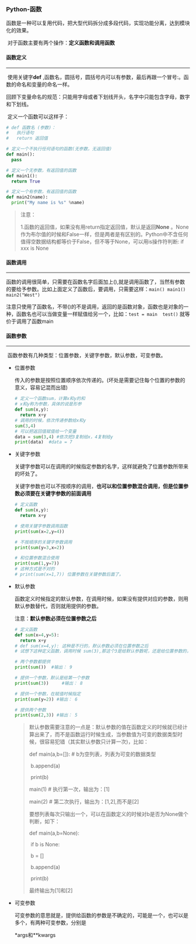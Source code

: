 ### Python-函数

​	函数是一种可以复用代码，把大型代码拆分成多段代码，实现功能分离，达到模块化的效果。

​	对于函数主要有两个操作：**定义函数和调用函数** 

#### 函数定义 

----

​	使用关键字**def** ,函数名，圆括号，圆括号内可以有参数，最后再跟一个冒号:。函数的命名和变量的命名一样。

​	回顾下变量命名的规范：只能用字母或者下划线开头，名字中只能包含字母，数字和下划线。

​	定义一个函数可以这样子：

```python 
# def 函数名 (参数)：
# 	执行语句
#	return 返回值

# 定义一个不执行任何语句的函数(无参数，无返回值)
def main():
  pass

# 定义一个无参数，有返回值的函数
def main1():
  return True

# 定义一个有参数，有返回值的函数
def main2(name):
  print("My name is %s" %name)
```

> 注意：
>
> 1.函数的返回值，如果没有用return指定返回值，默认是返回**None** 。None作为布尔值的时候和False一样，但是两者是有区别的。Python中不含任何值得空数据结构都等价于False，但不等于None，可以用is操作符判断: if xxx is None 

#### 函数调用

---

​	函数的调用很简单，只需要在函数名字后面加上(),就是调用函数了，当然有参数的要给予参数。比如上面定义了函数后，要调用，只需要这样：`main() main1() main2("West")` 

​	注意只使用了函数名，不带()的不是调用，返回的是函数对象，函数也是对象的一种，函数名也可以当做变量一样赋值给另一个，比如：`test = main  test()` 就等价于调用了函数main

#### 函数参数

---

​	函数参数有几种类型：位置参数，关键字参数，默认参数，可变参数。

- 位置参数

  传入的参数是按照位置顺序依次传递的。(坏处是需要记住每个位置的参数的意义，容易记混而出错)

  ```python 
  # 定义一个函数sum，计算x和y的和
  # x和y称为参数，具体的说是形参
  def sum(x,y):
    return x+y
  # 调用的时候，依次传递参数给x和y
  sum(3,4)
  # 可以把返回值赋值给一个变量
  data = sum(3,4) #依次把3复制给x，4复制给y
  print(data)  #data = 7
  ```

- 关键字参数

  关键字参数可以在调用的时候指定参数的名字，这样就避免了位置参数所带来的坏处了。

  关键字参数也可以不按顺序的调用，**也可以和位置参数混合调用，但是位置参数必须要在关键字参数的前面调用**

  ```python
  # 定义函数
  def sum(x,y):
    return x+y
  
  # 使用关键字参数调用函数
  print(sum(x=2,y=4))
  
  # 不按顺序的关键字参数调用
  print(sum(y=3,x=2))
  
  # 和位置参数混合使用
  print(sum(1,y=7))
  # 这种方式是不对的
  # print(sum(x=1,7)) 位置参数在关键参数后面了。
  ```

- 默认参数

  函数定义时候指定的默认参数，在调用时候，如果没有提供对应的参数，则用默认参数替代，否则就用提供的参数。

  注意：**默认参数必须在位置参数之后** 

  ```python
  # 定义函数
  def sum(x=4,y=5): 
    return x+y
  # def sum(x=4,y): 这种是不行的，默认参数必须在位置参数之后
  # 试想下这种定义函数，调用时候 sum(3),那这个3是给默认参数呢，还是给位置参数的，分不清了。
  
  # 两个参数都提供
  print(sum())	#输出： 9
  
  # 提供一个参数，默认是给第一个参数
  print(sum(3)) 	#输出： 8
  
  # 提供一个参数，在赋值时候指定
  print(sum(y=2)) #输出： 6
  
  # 提供两个参数
  print(sum(2,3)) #输出： 5
  ```

  > 默认参数需要注意的一点是：默认参数的值在函数定义的时候就已经计算出来了，而不是函数运行时候生成，当参数值为可变的数据类型时候，很容易犯错（其实默认参数只计算一次)，比如：
  >
  > def main(a,b=[]):  # b为空列表，列表为可变的数据类型
  >
  > ​	b.append(a)
  >
  > ​	print(b)
  >
  > main(1)  # 执行第一次，输出为：[1]
  >
  > main(2) # 第二次执行，输出为：[1,2],而不是[2]
  >
  > 要想列表每次只输出一个，可以在函数定义的时候对b是否为None做个判断，如下：
  >
  > def main(a,b=None):
  >
  > ​	if b is None:
  >
  > ​		b = []
  >
  > ​	b.append(a)
  >
  > ​	print(b)
  >
  > 最终输出为[1]和[2]

- 可变参数

  可变参数的意思就是，提供给函数的参数是不确定的，可能是一个，也可以是多个，有两种可变参数，分别是

  *args和**kwargs

























































